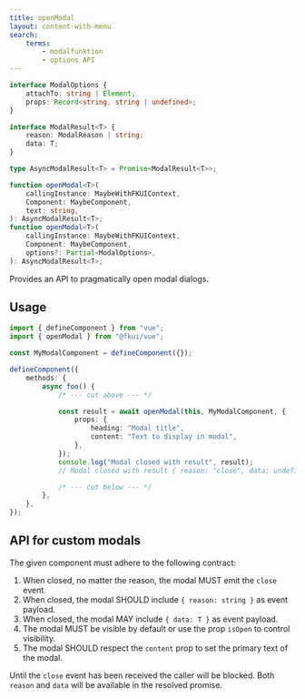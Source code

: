 ```yaml
---
title: openModal
layout: content-with-menu
search:
    terms:
        - modalfunktion
        - options API
---
```


```ts nocompile
interface ModalOptions {
    attachTo: string | Element;
    props: Record<string, string | undefined>;
}
```

```ts nocompile
interface ModalResult<T> {
    reason: ModalReason | string;
    data: T;
}
```

```ts nocompile
type AsyncModalResult<T> = Promise<ModalResult<T>>;
```

```ts nocompile
function openModal<T>(
    callingInstance: MaybeWithFKUIContext,
    Component: MaybeComponent,
    text: string,
): AsyncModalResult<T>;
function openModal<T>(
    callingInstance: MaybeWithFKUIContext,
    Component: MaybeComponent,
    options?: Partial<ModalOptions>,
): AsyncModalResult<T>;
```

Provides an API to pragmatically open modal dialogs.

## Usage

```ts
import { defineComponent } from "vue";
import { openModal } from "@fkui/vue";

const MyModalComponent = defineComponent({});

defineComponent({
    methods: {
        async foo() {
            /* --- cut above --- */

            const result = await openModal(this, MyModalComponent, {
                props: {
                    heading: "Modal title",
                    content: "Text to display in modal",
                },
            });
            console.log("Modal closed with result", result);
            // Modal closed with result { reason: "close", data: undefined }

            /* --- cut below --- */
        },
    },
});
```

## API for custom modals

The given component must adhere to the following contract:

1. When closed, no matter the reason, the modal MUST emit the `close` event.
2. When closed, the modal SHOULD include `{ reason: string }` as event payload.
3. When closed, the modal MAY include `{ data: T }` as event payload.
4. The modal MUST be visible by default or use the prop `isOpen` to control visibility.
5. The modal SHOULD respect the `content` prop to set the primary text of the modal.

Until the `close` event has been received the caller will be blocked.
Both `reason` and `data` will be available in the resolved promise.
